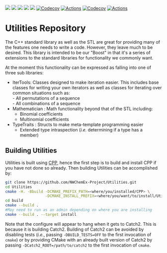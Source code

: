 ![](https://github.com/NWChemEx-Project/Utilities/workflows/C_C++_CI/badge.svg)
![](https://github.com/NWChemEx-Project/Utilities/workflows/C_C++_CI/badge.svg?event=pull_request)
![](https://github.com/:owner/:repo/workflows/C_C++_CI/badge.svg)
![](https://github.com/:owner/:repo/workflows/C_C++_CI/badge.svg?event=pull_request)
![](https://codecov.io/gh/NWChemEx-Project/Utilities/branch/master/graph/badge.svg)
[![Codecov](https://codecov.io/gh/:owner/:repo/branch/:branch/graph/badge.svg)](https://codecov.io/gh/:owner/:repo)
[![Actions](https://github.com/:owner/:repo/workflows/C_C++_CI/badge.svg)](https://github.com/:owner/:repo)
[![Codecov](https://codecov.io/gh/hjjvandam/Utilities/graph/badge.svg)](https://codecov.io/gh/hjjvandam/Utilities)
[![Actions](https://github.com/hjjvandam/Utilities/workflows/C_C++_CI/badge.svg)](https://github.com/hjjvandam/Utilities)

Utilities Repository
======================

The C++ standard library as well as the STL are great for providing many of the
features one needs to write a code.  However, they leave much to be desired.
This library is intended to be our "Boost" in that it's a series of 
extensions to the standard libraries for functionality we commonly want.

At the moment this functionality can be expressed as falling into one of three
sub libraries:

- IterTools: Classes designed to make iteration easier.  This includes base
             classes for writing your own iterators as well as classes for
             iterating over common situations such as:  
             - All permutations of a sequence  
             - All combinations of a sequence       
- Mathematician : Math functionality beyond that of the STL including:  
  - Binomial coefficients
  - Multinomial coefficients
- TypeTraits : Structs to make meta-template programming easier
  - Extended type intraspection (*i.e.* determining if a type has a member)

Building Utilities
--------------------

Utilities is built using [CPP](https://github.com/CMakePackagingProject/CMakePackagingProject.git),
hence the first step is to build and install CPP if you have not done so
already. Then building Utilities can be accomplished by:

```bash
git clone https://github.com/NWChemEx-Project/Utilities.git
cd Utilities
cmake -H. -Bbuild -DCMAKE_PREFIX_PATH=<where/you/installed/CPP> \
                  -DCMAKE_INSTALL_PREFIX=<where/you/want/to/install/Utilities>
cd build
cmake --build .
#May need to run as an admin depending on where you are installing
cmake --build . --target install                  
```

Note that the configure will appear to hang when it gets to Catch2. 
This is because it is building Catch2. Building of Catch2 can be 
avoided by disabling tests (*i.e.*, passing `-DBUILD_TESTS=OFF` to the first
invocation of `cmake`) or by providing CMake with an already built version of
Catch2 by passing `-DCatch2_ROOT=/path/to/catch2` to the first invocation of 
`cmake`.
